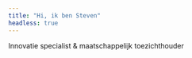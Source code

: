 ```yaml
---
title: "Hi, ik ben Steven"
headless: true
---
```


Innovatie specialist & maatschappelijk toezichthouder
